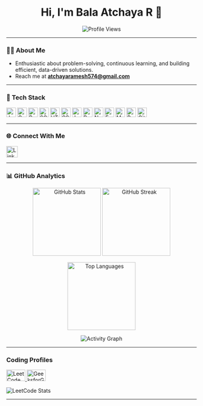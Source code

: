 <h1 align="center">Hi, I'm Bala Atchaya R 👋</h1>

<p align="center">
  <img src="https://komarev.com/ghpvc/?username=Balaatchayar&label=Profile%20Views&color=0e75b6&style=flat" alt="Profile Views"/>
</p>

---

### 👩‍💻 About Me 
- Enthusiastic about problem-solving, continuous learning, and building efficient, data-driven solutions.
- Reach me at **atchayaramesh574@gmail.com**  


---

### 🧠 Tech Stack  

<p align="left">
  <img alt="Java" src="https://img.shields.io/badge/Java-007396?style=for-the-badge&logo=java&logoColor=white" height="25px"/>
  <img alt="C" src="https://img.shields.io/badge/C-A8B9CC?style=for-the-badge&logo=c&logoColor=white" height="25px"/>
  <img alt="Python" src="https://img.shields.io/badge/Python-3776AB?style=for-the-badge&logo=python&logoColor=white" height="25px"/>
  <img alt="SQL" src="https://img.shields.io/badge/SQL-025E8C?style=for-the-badge&logo=postgresql&logoColor=white" height="25px"/>
  <img alt="HTML5" src="https://img.shields.io/badge/HTML5-E34F26?style=for-the-badge&logo=html5&logoColor=white" height="25px"/>
  <img alt="CSS3" src="https://img.shields.io/badge/CSS3-1572B6?style=for-the-badge&logo=css3&logoColor=white" height="25px"/>
  <img alt="JavaScript" src="https://img.shields.io/badge/JavaScript-F7DF1E?style=for-the-badge&logo=javascript&logoColor=black" height="25px"/>
  <img alt="React" src="https://img.shields.io/badge/React-20232A?style=for-the-badge&logo=react&logoColor=61DAFB" height="25px"/>
  <img alt="Node.js" src="https://img.shields.io/badge/Node.js-43853D?style=for-the-badge&logo=node.js&logoColor=white" height="25px"/>
  <img alt="Express.js" src="https://img.shields.io/badge/Express.js-000000?style=for-the-badge&logo=express&logoColor=white" height="25px"/>
  <img alt="MongoDB" src="https://img.shields.io/badge/MongoDB-13aa52?style=for-the-badge&logo=mongodb&logoColor=white" height="25px"/>
  <img alt="Bootstrap" src="https://img.shields.io/badge/Bootstrap-563D7C?style=for-the-badge&logo=bootstrap&logoColor=white" height="25px"/>
  <img alt="Git" src="https://img.shields.io/badge/Git-F05032?style=for-the-badge&logo=git&logoColor=white" height="25px"/>
</p>

---

### 🌐 Connect With Me  

<p align="left">
  <a href="https://www.linkedin.com/in/balaatchayar/" target="_blank">
    <img src="https://cdn-icons-png.flaticon.com/512/174/174857.png" alt="LinkedIn" height="30" width="30"/>
  </a>
</p>

---

### 📊 GitHub Analytics  

<p align="center">
  <img src="https://github-readme-stats.vercel.app/api?username=Balaatchayar&show_icons=true&theme=react&hide_border=true&bg_color=1F222E&title_color=F85D7F&icon_color=F8D866" height="180px" alt="GitHub Stats"/>
  <img src="https://github-readme-streak-stats.herokuapp.com/?user=Balaatchayar&theme=react&hide_border=true&background=1F222E&ring=F85D7F&fire=F85D7F&currStreakLabel=F8D866" height="180px" alt="GitHub Streak"/>
</p>

<p align="center">
  <img src="https://github-readme-stats.vercel.app/api/top-langs/?username=Balaatchayar&layout=compact&theme=react&hide_border=true&bg_color=1F222E&title_color=F85D7F&icon_color=F8D866" height="180px" alt="Top Languages"/>
</p>

<p align="center">
  <img src="https://github-readme-activity-graph.vercel.app/graph?username=Balaatchayar&bg_color=1F222E&color=F8D866&line=F85D7F&point=FFFFFF&hide_border=true" alt="Activity Graph"/>
</p>

---

###  Coding Profiles  

<p align="left">
  <a href="https://leetcode.com/Balaatchaya_R/" target="_blank">
    <img src="https://assets.leetcode.com/users/leetcode/avatar_1568224780.png" alt="LeetCode" height="30" width="50"/>
  </a>
  <a href="https://auth.geeksforgeeks.org/user/balaatchayar" target="_blank">
    <img src="https://media.geeksforgeeks.org/wp-content/uploads/20200716222246/Path-219.png" alt="GeeksforGeeks" height="30" width="50"/>
  </a>
</p>

<p align="left">
  <img src="https://leetcard.jacoblin.cool/Balaatchaya_R?theme=dark&bg=151515&font=Comic%20Neue&ext=contest" alt="LeetCode Stats"/>
</p>

---


